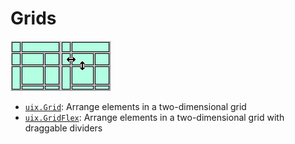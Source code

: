 # Grids
[![Grid](Images/bigIcon_Grid.png "Grid")](uixGrid.md)[![GridFlex](Images/bigIcon_GridFlex.png "GridFlex")](uixGridFlex.md)

* [`uix.Grid`](uixGrid.md): Arrange elements in a two-dimensional grid
* [`uix.GridFlex`](uixGrid.md): Arrange elements in a two-dimensional grid with draggable dividers